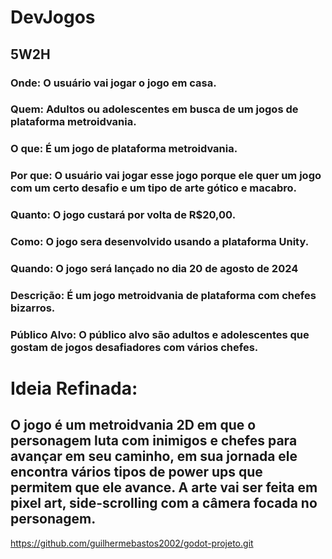 # DevJogos

## 5W2H

### Onde: O usuário vai jogar o jogo em casa.
### Quem: Adultos ou adolescentes em busca de um jogos de plataforma metroidvania.
### O que: É um jogo de plataforma metroidvania.
### Por que: O usuário vai jogar esse jogo porque ele quer um jogo com um certo desafio e um tipo de arte gótico e macabro.
### Quanto: O jogo custará por volta de R$20,00.
### Como: O jogo sera desenvolvido usando a plataforma Unity.
### Quando: O jogo será lançado no dia 20 de agosto de 2024

### Descrição: É um jogo metroidvania de plataforma com chefes bizarros.
### Público Alvo: O público alvo são adultos e adolescentes que gostam de jogos desafiadores com vários chefes.

# Ideia Refinada: 
## O jogo é um metroidvania 2D em que o personagem luta com inimigos e chefes para avançar em seu caminho, em sua jornada ele encontra vários tipos de power ups que permitem que ele avance. A arte vai ser feita em pixel art, side-scrolling com a câmera focada no personagem.

https://github.com/guilhermebastos2002/godot-projeto.git





